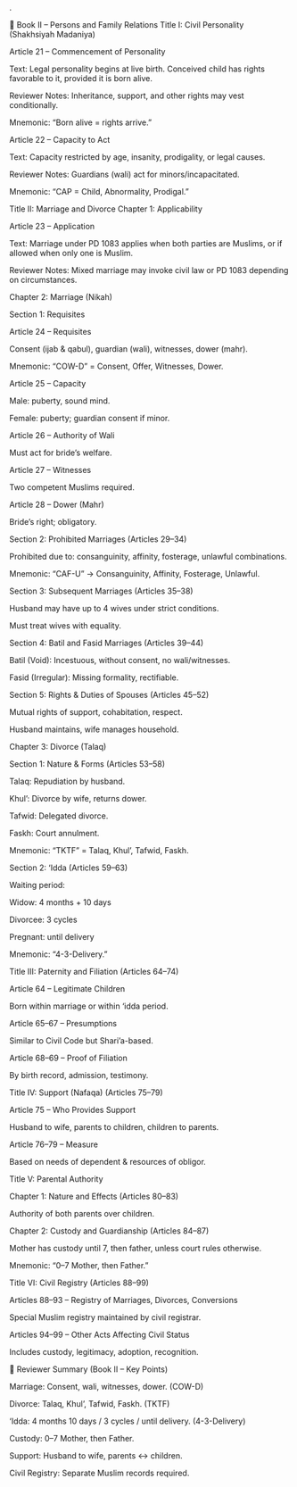 .

📖 Book II – Persons and Family Relations
Title I: Civil Personality (Shakhsiyah Madaniya)

Article 21 – Commencement of Personality

Text: Legal personality begins at live birth. Conceived child has rights favorable to it, provided it is born alive.

Reviewer Notes: Inheritance, support, and other rights may vest conditionally.

Mnemonic: “Born alive = rights arrive.”

Article 22 – Capacity to Act

Text: Capacity restricted by age, insanity, prodigality, or legal causes.

Reviewer Notes: Guardians (wali) act for minors/incapacitated.

Mnemonic: “CAP = Child, Abnormality, Prodigal.”

Title II: Marriage and Divorce
Chapter 1: Applicability

Article 23 – Application

Text: Marriage under PD 1083 applies when both parties are Muslims, or if allowed when only one is Muslim.

Reviewer Notes: Mixed marriage may invoke civil law or PD 1083 depending on circumstances.

Chapter 2: Marriage (Nikah)

Section 1: Requisites

Article 24 – Requisites

Consent (ijab & qabul), guardian (wali), witnesses, dower (mahr).

Mnemonic: “COW-D” = Consent, Offer, Witnesses, Dower.

Article 25 – Capacity

Male: puberty, sound mind.

Female: puberty; guardian consent if minor.

Article 26 – Authority of Wali

Must act for bride’s welfare.

Article 27 – Witnesses

Two competent Muslims required.

Article 28 – Dower (Mahr)

Bride’s right; obligatory.

Section 2: Prohibited Marriages (Articles 29–34)

Prohibited due to: consanguinity, affinity, fosterage, unlawful combinations.

Mnemonic: “CAF-U” → Consanguinity, Affinity, Fosterage, Unlawful.

Section 3: Subsequent Marriages (Articles 35–38)

Husband may have up to 4 wives under strict conditions.

Must treat wives with equality.

Section 4: Batil and Fasid Marriages (Articles 39–44)

Batil (Void): Incestuous, without consent, no wali/witnesses.

Fasid (Irregular): Missing formality, rectifiable.

Section 5: Rights & Duties of Spouses (Articles 45–52)

Mutual rights of support, cohabitation, respect.

Husband maintains, wife manages household.

Chapter 3: Divorce (Talaq)

Section 1: Nature & Forms (Articles 53–58)

Talaq: Repudiation by husband.

Khul’: Divorce by wife, returns dower.

Tafwid: Delegated divorce.

Faskh: Court annulment.

Mnemonic: “TKTF” = Talaq, Khul’, Tafwid, Faskh.

Section 2: ‘Idda (Articles 59–63)

Waiting period:

Widow: 4 months + 10 days

Divorcee: 3 cycles

Pregnant: until delivery

Mnemonic: “4-3-Delivery.”

Title III: Paternity and Filiation (Articles 64–74)

Article 64 – Legitimate Children

Born within marriage or within ‘idda period.

Article 65–67 – Presumptions

Similar to Civil Code but Shari’a-based.

Article 68–69 – Proof of Filiation

By birth record, admission, testimony.

Title IV: Support (Nafaqa) (Articles 75–79)

Article 75 – Who Provides Support

Husband to wife, parents to children, children to parents.

Article 76–79 – Measure

Based on needs of dependent & resources of obligor.

Title V: Parental Authority

Chapter 1: Nature and Effects (Articles 80–83)

Authority of both parents over children.

Chapter 2: Custody and Guardianship (Articles 84–87)

Mother has custody until 7, then father, unless court rules otherwise.

Mnemonic: “0–7 Mother, then Father.”

Title VI: Civil Registry (Articles 88–99)

Articles 88–93 – Registry of Marriages, Divorces, Conversions

Special Muslim registry maintained by civil registrar.

Articles 94–99 – Other Acts Affecting Civil Status

Includes custody, legitimacy, adoption, recognition.

📌 Reviewer Summary (Book II – Key Points)

Marriage: Consent, wali, witnesses, dower. (COW-D)

Divorce: Talaq, Khul’, Tafwid, Faskh. (TKTF)

‘Idda: 4 months 10 days / 3 cycles / until delivery. (4-3-Delivery)

Custody: 0–7 Mother, then Father.

Support: Husband to wife, parents ↔ children.

Civil Registry: Separate Muslim records required.
